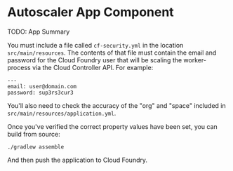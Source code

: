 Autoscaler App Component
========================

TODO: App Summary

You must include a file called `cf-security.yml` in the location `src/main/resources`. The contents of that file must contain the email and password for the Cloud Foundry user that will be scaling the worker-process via the Cloud Controller API. For example:

    ---
    email: user@domain.com
    password: sup3rs3cur3

You'll also need to check the accuracy of the "org" and "space" included in `src/main/resources/application.yml`.

Once you've verified the correct property values have been set, you can build from source:

    ./gradlew assemble

And then push the application to Cloud Foundry.


